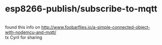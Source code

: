 # esp8266-publish/subscribe-to-mqtt
<br>found this info on http://www.foobarflies.io/a-simple-connected-object-with-nodemcu-and-mqtt/
<br>tx Cyril for sharing
